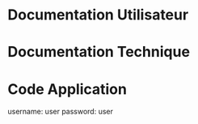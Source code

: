 # Documentation Utilisateur


# Documentation Technique


# Code Application
username: user
password: user
